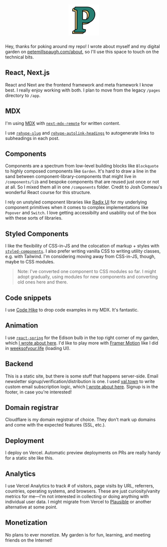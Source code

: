<h1 align="center"><img src="./public/images/p-logo-green.png" width="100" height="100" /></h1>

Hey, thanks for poking around my repo! I wrote about myself and my digital garden on [petemillspaugh.com/about](https://petemillspaugh.com/about), so I'll use this space to touch on the technical bits.

## React, Next.js

React and Next are the frontend framework and meta framework I know best. I really enjoy working with both. I plan to move from the legacy `/pages` directory to `/app`.

## MDX

I'm using [MDX](https://mdxjs.com/) with [`next-mdx-remote`](https://github.com/hashicorp/next-mdx-remote) for written content.

I use [`rehype-slug`](https://github.com/rehypejs/rehype-slug) and [`rehype-autolink-headings`](https://github.com/rehypejs/rehype-autolink-headings) to autogenerate links to subheadings in each post.

## Components

Components are a spectrum from low-level building blocks like `Blockquote` to highly composed components like `Garden`. It's hard to draw a line in the sand between component-library-components that might live in `/components/lib` and bespoke components that are reused just once or not at all. So I mixed them all in one `/components` folder. Credit to Josh Comeau's wonderful React course for this structure.

I rely on unstyled component libraries like [Radix UI](https://radix-ui.com) for my underlying component primitives when it comes to complex implementations like `Popover` and `Switch`. I love getting accessibilty and usability out of the box with these sorts of libraries.

## Styled Components

I like the flexibility of CSS-in-JS and the colocation of markup + styles with [`styled-components`](https://styled-components.com/). I also prefer writing vanilla CSS to writing utility classes, e.g. with Tailwind. I'm considering moving away from CSS-in-JS, though, maybe to CSS modules.

> Note: I've converted one component to CSS modules so far. I might adopt gradually, using modules for new components and converting old ones here and there.

## Code snippets

I use [Code Hike](https://codehike.org/) to drop code examples in my MDX. It's fantastic.

## Animation

I use [`react-spring`](https://react-spring.dev/) for the Edison bulb in the top right corner of my garden, which [I wrote about here](https://www.petemillspaugh.com/edison-bulb). I'd like to play more with [Framer Motion](https://github.com/framer/motion) like I did in [weeksofyour.life](https://www.weeksofyour.life/) (loading UI).

## Backend

This is a static site, but there is some stuff that happens server-side. Email newsletter signup/verification/distribution is one. I used [val.town](https://val.town) to write custom email subscription logic, which [I wrote about here](https://www.petemillspaugh.com/cultivating-emails). Signup is in the footer, in case you're interested!

## Domain registrar

Cloudflare is my domain registrar of choice. They don't mark up domains and come with the expected features (SSL, etc.).

## Deployment

I deploy on Vercel. Automatic preview deployments on PRs are really handy for a static site like this.

## Analytics

I use Vercel Analytics to track # of visitors, page visits by URL, referrers, countries, operating systems, and browsers. These are just curiosity/vanity metrics for me—I'm not interested in collecting or doing anything with individual user data. I might migrate from Vercel to [Plausible](https://plausible.io/) or another alternative at some point.

## Monetization

No plans to ever monetize. My garden is for fun, learning, and meeting friends on the Internet!
